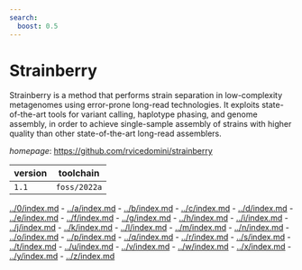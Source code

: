 ```yaml
---
search:
  boost: 0.5
---
```

# Strainberry

Strainberry is a method that performs strain separation in low-complexity metagenomes using error-prone long-read technologies. It exploits state-of-the-art tools for variant calling, haplotype phasing, and genome assembly, in order to achieve single-sample assembly of strains with higher quality than other state-of-the-art long-read assemblers.

*homepage*: <https://github.com/rvicedomini/strainberry>

version | toolchain
--------|----------
``1.1`` | ``foss/2022a``

[../0/index.md](0) - [../a/index.md](a) - [../b/index.md](b) - [../c/index.md](c) - [../d/index.md](d) - [../e/index.md](e) - [../f/index.md](f) - [../g/index.md](g) - [../h/index.md](h) - [../i/index.md](i) - [../j/index.md](j) - [../k/index.md](k) - [../l/index.md](l) - [../m/index.md](m) - [../n/index.md](n) - [../o/index.md](o) - [../p/index.md](p) - [../q/index.md](q) - [../r/index.md](r) - [../s/index.md](s) - [../t/index.md](t) - [../u/index.md](u) - [../v/index.md](v) - [../w/index.md](w) - [../x/index.md](x) - [../y/index.md](y) - [../z/index.md](z)

